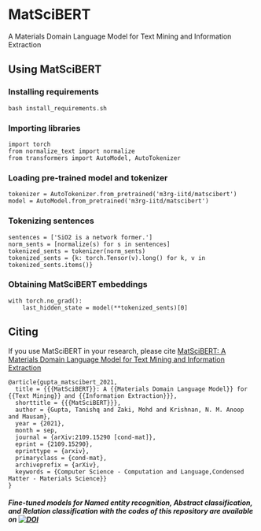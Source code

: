 
# MatSciBERT

A Materials Domain Language Model for Text Mining and Information Extraction

## Using MatSciBERT

### Installing requirements
```
bash install_requirements.sh
```

### Importing libraries
```
import torch
from normalize_text import normalize
from transformers import AutoModel, AutoTokenizer
```

### Loading pre-trained model and tokenizer
```
tokenizer = AutoTokenizer.from_pretrained('m3rg-iitd/matscibert')
model = AutoModel.from_pretrained('m3rg-iitd/matscibert')
```

### Tokenizing sentences
```
sentences = ['SiO2 is a network former.']
norm_sents = [normalize(s) for s in sentences]
tokenized_sents = tokenizer(norm_sents)
tokenized_sents = {k: torch.Tensor(v).long() for k, v in tokenized_sents.items()}
```

### Obtaining MatSciBERT embeddings
```
with torch.no_grad():
    last_hidden_state = model(**tokenized_sents)[0]
```

## Citing

If you use MatSciBERT in your research, please cite [MatSciBERT: A Materials Domain Language Model for Text Mining and Information Extraction](https://arxiv.org/abs/2109.15290)
```
@article{gupta_matscibert_2021,
  title = {{{MatSciBERT}}: A {{Materials Domain Language Model}} for {{Text Mining}} and {{Information Extraction}}},
  shorttitle = {{{MatSciBERT}}},
  author = {Gupta, Tanishq and Zaki, Mohd and Krishnan, N. M. Anoop and Mausam},
  year = {2021},
  month = sep,
  journal = {arXiv:2109.15290 [cond-mat]},
  eprint = {2109.15290},
  eprinttype = {arxiv},
  primaryclass = {cond-mat},
  archiveprefix = {arXiv},
  keywords = {Computer Science - Computation and Language,Condensed Matter - Materials Science}}
}
```
##### Fine-tuned models for Named entity recognition, Abstract classification, and Relation classification with the codes of this repository are available on  [![DOI](https://zenodo.org/badge/DOI/10.5281/zenodo.6413296.svg)](https://doi.org/10.5281/zenodo.6413296)
